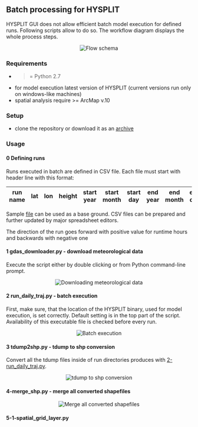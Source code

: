 ## Batch processing for HYSPLIT

HYSPLIT GUI does not allow efficient batch model execution for defined runs. Following scripts allow to do so. The workflow diagram displays the whole process steps.

<p align="center"> <img src="https://raw.githubusercontent.com/dudko/hfs/master/hysplit/img/flow.png"  alt="Flow schema"/> </p>

### Requirements

* >= Python 2.7
* for model execution latest version of HYSPLIT (current versions run only on windows-like machines)
* spatial analysis require >= ArcMap v.10

### Setup
* clone the repository or download it as an [archive](https://github.com/dudko/hfs/archive/master.zip)

### Usage

#### 0 Defining runs

Runs executed in batch are defined in CSV file. Each file must start with header line with this format:

| run name | lat | lon | height | start year | start month | start day | end year | end month | end day | run time | release hours |
|:-:|:-:|:-:|:-:|:-:|:-:|:-:|:-:|:-:|:-:|:-:|:-:|

Sample [file](https://github.com/dudko/hfs/blob/master/hysplit/sample_run.csv) can be used as a base ground. CSV files can be prepared and further updated by major spreadsheet editors.

The direction of the run goes forward with positive value for runtime hours and backwards with negative one

#### 1 gdas\_downloader.py - download meteorological data

Execute the script either by double clicking or from Python command-line prompt.

<p align="center"> <img src="https://raw.githubusercontent.com/dudko/hfs/master/hysplit/img/1-meteo_downloader.png"  alt="Downloading meteorological data"/> </p>

#### 2 run\_daily\_traj.py - batch execution

First, make sure, that the location of the HYSPLIT binary, used for model execution, is set correctly. Default setting is in the top part of the script. Availability of this executable file is checked before every run.

<p align="center"> <img src="https://raw.githubusercontent.com/dudko/hfs/master/hysplit/img/2-batch_hysplit_run.png"  alt="Batch execution"/> </p>

#### 3 tdump2shp.py - tdump to shp conversion

Convert all the tdump files inside of run directories produces with [2-run_daily_traj.py](https://github.com/dudko/hfs/blob/master/hysplit/2-run_daily_traj.py).

<p align="center"> <img src="https://raw.githubusercontent.com/dudko/hfs/master/hysplit/img/3-tdump2shp.png"  alt="tdump to shp conversion"/> </p>

#### 4-merge\_shp.py - merge all converted shapefiles

<p align="center"> <img src="https://raw.githubusercontent.com/dudko/hfs/master/hysplit/img/4-merge_shp.png"  alt="Merge all converted shapefiles"/> </p>

#### 5-1-spatial\_grid\_layer.py